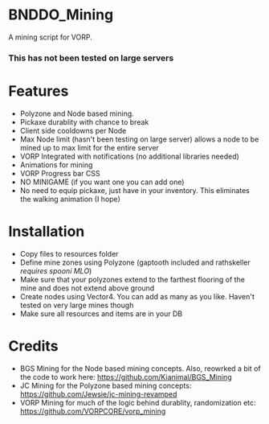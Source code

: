 # BNDDO_Mining
A mining script for VORP.

### This has not been tested on large servers


# Features
- Polyzone and Node based mining.
- Pickaxe durablity with chance to break
- Client side cooldowns per Node
- Max Node limit (hasn't been testing on large server) allows a node to be mined up to max limit for the entire server
- VORP Integrated with notifications (no additional libraries needed)
- Animations for mining
- VORP Progress bar CSS
- NO MINIGAME (if you want one you can add one)
- No need to equip pickaxe, just have in your inventory. This eliminates the walking animation (I hope)

# Installation
- Copy files to resources folder
- Define mine zones using Polyzone (gaptooth included and rathskeller *requires spooni MLO*)
-   Make sure that your polyzones extend to the farthest flooring of the mine and does not extend above ground
- Create nodes using Vector4. You can add as many as you like. Haven't tested on very large mines though
- Make sure all resources and items are in your DB



# Credits
- BGS Mining for the Node based mining concepts. Also, reowrked a bit of the code to work here: https://github.com/Kianimal/BGS_Mining
- JC Mining for the Polyzone based mining concepts: https://github.com/Jewsie/jc-mining-revamped
- VORP Mining for much of the logic behind durablity, randomization etc: https://github.com/VORPCORE/vorp_mining
